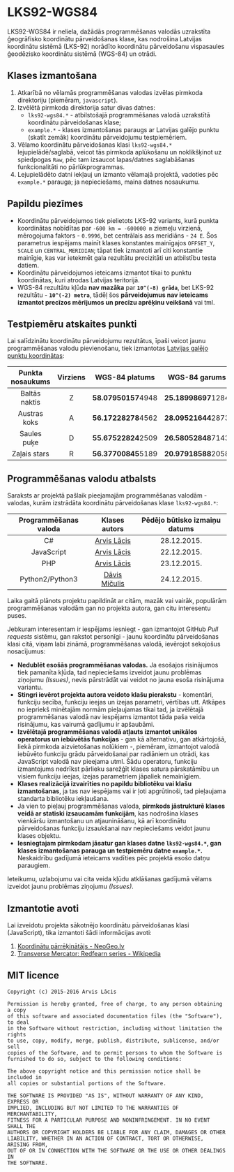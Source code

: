 # LKS92-WGS84 #

LKS92-WGS84 ir neliela, dažādās programmēšanas valodās uzrakstīta ģeogrāfisko koordinātu pārveidošanas klase,
kas nodrošina Latvijas koordinātu sistēmā (LKS-92) norādīto koordinātu pārveidošanu vispasaules ģeodēzisko
koordinātu sistēmā (WGS-84) un otrādi.

## Klases izmantošana ##

1. Atkarībā no vēlamās programmēšanas valodas izvēlas pirmkoda direktoriju (piemēram, `javascript`).
2. Izvēlētā pirmkoda direktorija satur divas datnes:
    - `lks92-wgs84.*` - atbilstošajā programmēšanas valodā uzrakstītā koordinātu pārveidošanas klase;
    - `example.*` - klases izmantošanas paraugs ar Latvijas galējo punktu (skatīt zemāk) koordinātu pārveidojumu testpiemēriem.
3. Vēlamo koordinātu pārveidošanas klasi `lks92-wgs84.*` lejupielādē/saglabā, veicot tās pirmkoda aplūkošanu un noklikšķinot
uz spiedpogas `Raw`, pēc tam izsaucot lapas/datnes saglabāšanas funkcionalitāti no pārlūkprogrammas.
4. Lejupielādēto datni iekļauj un izmanto vēlamajā projektā, vadoties pēc `example.*` parauga; ja nepieciešams, maina datnes nosaukumu.

## Papildu piezīmes ##

- Koordinātu pārveidojumos tiek pielietots LKS-92 variants, kurā punkta koordinātas nobīdītas par `-600 km = -600000 m` ziemeļu virzienā,
mērogojuma faktors - `0.9996`, bet centrālais ass meridiāns - `24 E`.
Šos parametrus iespējams mainīt klases konstantes mainīgajos `OFFSET_Y`, `SCALE` un `CENTRAL_MERIDIAN`; tāpat tiek izmantoti
arī citi konstantie mainīgie, kas var ietekmēt gala rezultātu precizitāti un atbilstību testa datiem.
- Koordinātu pārveidojumos ieteicams izmantot tikai to punktu koordinātas, kuri atrodas Latvijas teritorijā.
- WGS-84 rezultātu kļūda **nav mazāka** par **`10^(-8) grāda`**, bet LKS-92 rezultātu - **`10^(-2) metra`**, tādēļ šos **pārveidojumus
nav ieteicams izmantot precīzos mērījumos un precīzu aprēķinu veikšanā** vai tml.

## Testpiemēru atskaites punkti ##

Lai salīdzinātu koordinātu pārveidojumu rezultātus, īpaši veicot jaunu programmēšanas valodu pievienošanu, tiek izmantotas
[Latvijas galējo punktu koordinātas](http://www.vietas.lv/index.php?p=34&gid=15):

| Punkta nosaukums | Virziens |  WGS-84 platums      |  WGS-84 garums      |  LKS-92 X      |  LKS-92 Y      |
|:----------------:|:--------:|:--------------------:|:-------------------:|:--------------:|:--------------:|
| Baltās naktis    | Z        |  **58.07950157**4948 | **25.18998697**1284 | **570181.00**0 | **438180.00**0 |
| Austras koks     | A        |  **56.17228278**4562 | **28.09521644**2873 | **754190.00**3 | **232806.00**0 |
| Saules puķe      | D        |  **55.67522824**2509 | **26.58052848**7143 | **662269.00**0 | **172953.00**0 |
| Zaļais stars     | R        |  **56.37700845**5189 | **20.97918588**2058 | **313470.00**0 | **252137.00**0 |

## Programmēšanas valodu atbalsts ##

Saraksts ar projektā pašlaik pieejamajām programmēšanas valodām - valodas, kurām izstrādāta koordinātu pārveidošanas klase `lks92-wgs84.*`:

| Programmēšanas valoda |                 Klases autors                    | Pēdējo būtisko izmaiņu datums |
|:---------------------:|:------------------------------------------------:|:-----------------------------:|
| C#                    | [Arvis Lācis](https://github.com/arvislacis)     | 28.12.2015.                   |
| JavaScript            | [Arvis Lācis](https://github.com/arvislacis)     | 22.12.2015.                   |
| PHP                   | [Arvis Lācis](https://github.com/arvislacis)     | 23.12.2015.                   |
| Python2/Python3       | [Dāvis Mičulis](https://github.com/DavisMiculis) | 24.12.2015.                   |

Laika gaitā plānots projektu papildināt ar citām, mazāk vai vairāk, populārām programmēšanas valodām gan no projekta autora,
gan citu interesentu puses.

Jebkuram interesentam ir iespējams iesniegt - gan izmantojot GitHub *Pull requests* sistēmu, gan rakstot personīgi -
jaunu koordinātu pārveidošanas klasi citā, viņam labi zināmā, programmēšanas valodā, ievērojot sekojošus nosacījumus:
- **Nedublēt esošās programmēšanas valodas.** Ja esošajos risinājumos tiek pamanīta kļūda, tad nepieciešams izveidot jaunu problēmas
ziņojumu *(Issues)*, nevis pārstrādāt vai veidot no jauna esoša risinājuma variantu.
- **Stingri ievērot projekta autora veidoto klašu pierakstu** - komentāri, funkciju secība, funkciju ieejas un izejas
parametri, vērtības utt. Atkāpes no iepriekš minētajām normām pieļaujamas tikai tad, ja izvēlētajā programmēšanas valodā nav iespējams
izmantot tāda paša veida risinājumu, kas vairumā gadījumu ir apšaubāmi.
- **Izvēlētajā programmēšanas valodā atļauts izmantot unikālos operatorus un iebūvētās funkcijas** - gan kā alternatīvu, gan atkārtojošā,
liekā pirmkoda aizvietošanas nolūkiem -, piemēram, izmantojot valodā iebūvēto funkciju grādu pārveidošanai par radiāniem un otrādi, kas
JavaScript valodā nav pieejama utml. Šādu operatoru, funkciju izmantojums nedrīkst pārlieku sarežģīt klases satura pārskatāmību un
visiem funkciju ieejas, izejas parametriem jāpaliek nemainīgiem.
- **Klases realizācijā izvairīties no papildu bibliotēku vai klašu izmantošanas**, ja tas nav iespējams vai ir ļoti apgrūtinoši, tad
pieļaujama standarta bibliotēku iekļaušana.
- Ja vien to pieļauj programmēšanas valoda, **pirmkods jāstrukturē klases veidā ar statiski izsaucamām funkcijām**, kas nodrošina
klases vienkāršu izmantošanu un atjaunināšanu, kā arī koordinātu pārveidošanas funkciju izsaukšanai nav nepieciešams veidot jaunu klases objektu.
- **Iesniegtajam pirmkodam jāsatur gan klases datne `lks92-wgs84.*`, gan klases izmantošanas parauga un testpiemēru datne `example.*`.**
Neskaidrību gadījumā ieteicams vadīties pēc projektā esošo datņu paraugiem.

Ieteikumu, uzlabojumu vai cita veida kļūdu atklāšanas gadījumā vēlams izveidot jaunu problēmas ziņojumu *(Issues)*.

## Izmantotie avoti ##

Lai izveidotu projekta sākotnējo koordinātu pārveidošanas klasi (JavaScript), tika izmantoti šādi informācijas avoti:

1. [Koordinātu pārrēķinātājs - NeoGeo.lv](http://neogeo.lv/ekartes/koord2/)
2. [Transverse Mercator: Redfearn series - Wikipedia](https://en.wikipedia.org/wiki/Transverse_Mercator:_Redfearn_series)

## MIT licence ##

    Copyright (c) 2015-2016 Arvis Lācis

    Permission is hereby granted, free of charge, to any person obtaining a copy
    of this software and associated documentation files (the "Software"), to deal
    in the Software without restriction, including without limitation the rights
    to use, copy, modify, merge, publish, distribute, sublicense, and/or sell
    copies of the Software, and to permit persons to whom the Software is
    furnished to do so, subject to the following conditions:

    The above copyright notice and this permission notice shall be included in
    all copies or substantial portions of the Software.

    THE SOFTWARE IS PROVIDED "AS IS", WITHOUT WARRANTY OF ANY KIND, EXPRESS OR
    IMPLIED, INCLUDING BUT NOT LIMITED TO THE WARRANTIES OF MERCHANTABILITY,
    FITNESS FOR A PARTICULAR PURPOSE AND NONINFRINGEMENT. IN NO EVENT SHALL THE
    AUTHORS OR COPYRIGHT HOLDERS BE LIABLE FOR ANY CLAIM, DAMAGES OR OTHER
    LIABILITY, WHETHER IN AN ACTION OF CONTRACT, TORT OR OTHERWISE, ARISING FROM,
    OUT OF OR IN CONNECTION WITH THE SOFTWARE OR THE USE OR OTHER DEALINGS IN
    THE SOFTWARE.

